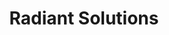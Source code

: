 ---
title: Radiant Solutions
description: I worked with the Maxar Creative Team to build out the Radiant Solutions website. We took their placeholder site, stripped out the Bootstrap framework, and implemented all custom styles and functionality using SASS,  JavaScript ES5, and some light jQuery. The website is built with a Rails back end.
link: https://www.radiantsolutions.com/ 
live: true
skills: ['CSS', 'HTML', 'JavaScript', 'jQuery', 'Ruby on Rails', 'Sass']
weight: 20
---
